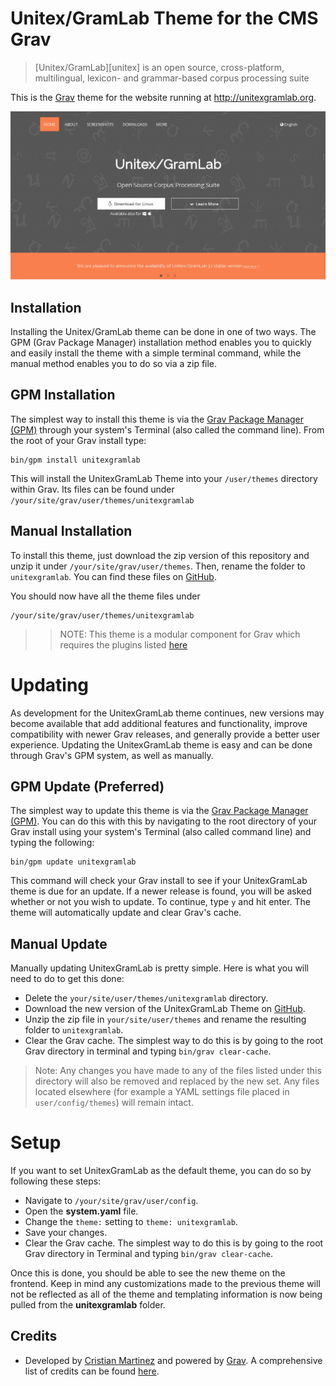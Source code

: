 # Unitex/GramLab Theme for the CMS Grav

> [Unitex/GramLab][unitex] is an open source, cross-platform, multilingual, lexicon- and grammar-based corpus processing suite

This is the [Grav](http://getgrav.org) theme for the website running at http://unitexgramlab.org.

![UnitexGramLab](assets/readme_1.jpg)

## Installation

Installing the Unitex/GramLab theme can be done in one of two ways. The GPM (Grav Package Manager) installation method enables you to quickly and easily install the theme with a simple terminal command, while the manual method enables you to do so via a zip file. 

## GPM Installation

The simplest way to install this theme is via the [Grav Package Manager (GPM)](http://learn.getgrav.org/advanced/grav-gpm) through your system's Terminal (also called the command line). From the root of your Grav install type:

    bin/gpm install unitexgramlab

This will install the UnitexGramLab Theme into your `/user/themes` directory within Grav. Its files can be found under `/your/site/grav/user/themes/unitexgramlab`

## Manual Installation

To install this theme, just download the zip version of this repository and unzip it under `/your/site/grav/user/themes`. Then, rename the folder to `unitexgramlab`. You can find these files on [GitHub](https://github.com/UnitexGramLab/unitexgramlab-orguser/themes/unitexgramlab/).

You should now have all the theme files under

    /your/site/grav/user/themes/unitexgramlab

>> NOTE: This theme is a modular component for Grav which requires the plugins listed [
here](../../.dependencies) 

# Updating

As development for the UnitexGramLab theme continues, new versions may become available that add additional features and functionality, improve compatibility with newer Grav releases, and generally provide a better user experience. Updating the UnitexGramLab theme is easy and can be done through Grav's GPM system, as well as manually.

## GPM Update (Preferred)

The simplest way to update this theme is via the [Grav Package Manager (GPM)](http://learn.getgrav.org/advanced/grav-gpm). You can do this with this by navigating to the root directory of your Grav install using your system's Terminal (also called command line) and typing the following:

    bin/gpm update unitexgramlab

This command will check your Grav install to see if your UnitexGramLab theme is due for an update. If a newer release is found, you will be asked whether or not you wish to update. To continue, type `y` and hit enter. The theme will automatically update and clear Grav's cache.

## Manual Update

Manually updating UnitexGramLab is pretty simple. Here is what you will need to do to get this done:

* Delete the `your/site/user/themes/unitexgramlab` directory.
* Download the new version of the UnitexGramLab Theme on [GitHub](https://github.com/UnitexGramLab/unitexgramlab-org/user/themes/unitexgramlab).
* Unzip the zip file in `your/site/user/themes` and rename the resulting folder to `unitexgramlab`.
* Clear the Grav cache. The simplest way to do this is by going to the root Grav directory in terminal and typing `bin/grav clear-cache`.

> Note: Any changes you have made to any of the files listed under this directory will also be removed and replaced by the new set. Any files located elsewhere (for example a YAML settings file placed in `user/config/themes`) will remain intact.

# Setup

If you want to set UnitexGramLab as the default theme, you can do so by following these steps:

* Navigate to `/your/site/grav/user/config`.
* Open the **system.yaml** file.
* Change the `theme:` setting to `theme: unitexgramlab`.
* Save your changes.
* Clear the Grav cache. The simplest way to do this is by going to the root Grav directory in Terminal and typing `bin/grav clear-cache`.

Once this is done, you should be able to see the new theme on the frontend. Keep in mind any customizations made to the previous theme will not be reflected as all of the theme and templating information is now being pulled from the **unitexgramlab** folder.

## Credits

* Developed by [Cristian Martinez](http://martinec.org) and powered by [Grav](http://getgrav.org). A comprehensive list of credits can be found [here](https://github.com/UnitexGramLab/unitexgramalab-org/CREDITS.md).
